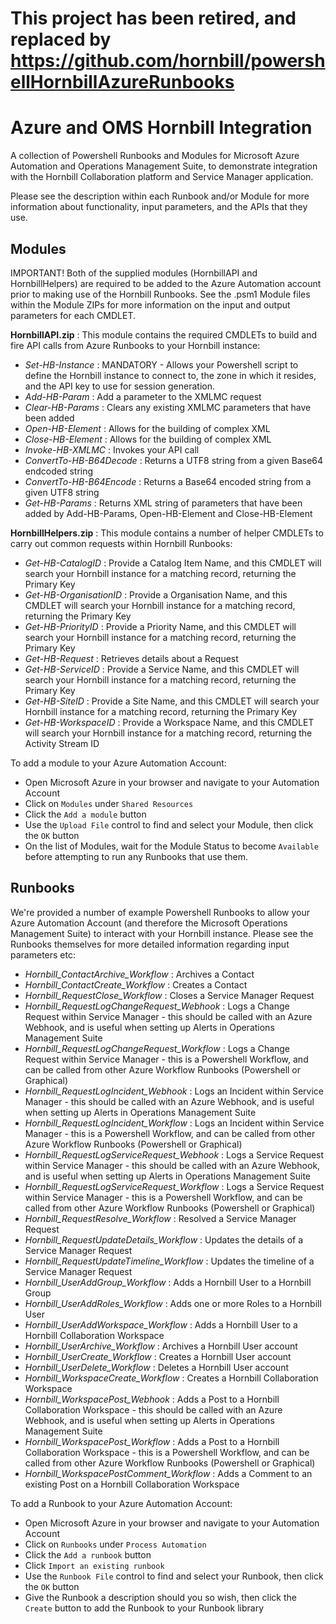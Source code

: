# This project has been retired, and replaced by https://github.com/hornbill/powershellHornbillAzureRunbooks

# Azure and OMS Hornbill Integration

A collection of Powershell Runbooks and Modules for Microsoft Azure Automation and Operations Management Suite, to demonstrate integration with the Hornbill Collaboration platform and Service Manager application.

Please see the description within each Runbook and/or Module for more information about functionality, input parameters, and the APIs that they use.

## Modules

IMPORTANT! Both of the supplied modules (HornbillAPI and HornbillHelpers) are required to be added to the Azure Automation account prior to making use of the Hornbill Runbooks. See the .psm1 Module files within the Module ZIPs for more information on the input and output parameters for each CMDLET.

__HornbillAPI.zip__ : This module contains the required CMDLETs to build and fire API calls from Azure Runbooks to your Hornbill instance:

- _Set-HB-Instance_ : MANDATORY - Allows your Powershell script to define the Hornbill instance to connect to, the zone in which it resides, and the API key to use for session generation.
- _Add-HB-Param_ : Add a parameter to the XMLMC request
- _Clear-HB-Params_ : Clears any existing XMLMC parameters that have been added
- _Open-HB-Element_ : Allows for the building of complex XML
- _Close-HB-Element_ : Allows for the building of complex XML
- _Invoke-HB-XMLMC_ : Invokes your API call
- _ConvertTo-HB-B64Decode_ : Returns a UTF8 string from a given Base64 endcoded string
- _ConvertTo-HB-B64Encode_ : Returns a Base64 encoded string from a given UTF8 string
- _Get-HB-Params_ : Returns XML string of parameters that have been added by Add-HB-Params, Open-HB-Element and Close-HB-Element

__HornbillHelpers.zip__ : This module contains a number of helper CMDLETs to carry out common requests within Hornbill Runbooks:

- _Get-HB-CatalogID_ : Provide a Catalog Item Name, and this CMDLET will search your Hornbill instance for a matching record, returning the Primary Key
- _Get-HB-OrganisationID_ : Provide a Organisation Name, and this CMDLET will search your Hornbill instance for a matching record, returning the Primary Key
- _Get-HB-PriorityID_ : Provide a Priority Name, and this CMDLET will search your Hornbill instance for a matching record, returning the Primary Key
- _Get-HB-Request_ : Retrieves details about a Request
- _Get-HB-ServiceID_ : Provide a Service Name, and this CMDLET will search your Hornbill instance for a matching record, returning the Primary Key
- _Get-HB-SiteID_ : Provide a Site Name, and this CMDLET will search your Hornbill instance for a matching record, returning the Primary Key
- _Get-HB-WorkspaceID_ : Provide a Workspace Name, and this CMDLET will search your Hornbill instance for a matching record, returning the Activity Stream ID

To add a module to your Azure Automation Account:

- Open Microsoft Azure in your browser and navigate to your Automation Account
- Click on `Modules` under `Shared Resources`
- Click the `Add a module` button
- Use the `Upload File` control to find and select your Module, then click the `OK` button
- On the list of Modules, wait for the Module Status to become `Available` before attempting to run any Runbooks that use them.

## Runbooks

We're provided a number of example Powershell Runbooks to allow your Azure Automation Account (and therefore the Microsoft Operations Management Suite) to interact with your Hornbill instance. Please see the Runbooks themselves for more detailed information regarding input parameters etc:

- _Hornbill_ContactArchive_Workflow_ : Archives a Contact
- _Hornbill_ContactCreate_Workflow_ : Creates a Contact
- _Hornbill_RequestClose_Workflow_ : Closes a Service Manager Request
- _Hornbill_RequestLogChangeRequest_Webhook_ : Logs a Change Request within Service Manager - this should be called with an Azure Webhook, and is useful when setting up Alerts in Operations Management Suite
- _Hornbill_RequestLogChangeRequest_Workflow_ : Logs a Change Request within Service Manager - this is a Powershell Workflow, and can be called from other Azure Workflow Runbooks (Powershell or Graphical)
- _Hornbill_RequestLogIncident_Webhook_ : Logs an Incident within Service Manager - this should be called with an Azure Webhook, and is useful when setting up Alerts in Operations Management Suite
- _Hornbill_RequestLogIncident_Workflow_ : Logs an Incident within Service Manager - this is a Powershell Workflow, and can be called from other Azure Workflow Runbooks (Powershell or Graphical)
- _Hornbill_RequestLogServiceRequest_Webhook_ : Logs a Service Request within Service Manager - this should be called with an Azure Webhook, and is useful when setting up Alerts in Operations Management Suite
- _Hornbill_RequestLogServiceRequest_Workflow_ : Logs a Service Request within Service Manager - this is a Powershell Workflow, and can be called from other Azure Workflow Runbooks (Powershell or Graphical)
- _Hornbill_RequestResolve_Workflow_ : Resolved a Service Manager Request
- _Hornbill_RequestUpdateDetails_Workflow_ : Updates the details of a Service Manager Request
- _Hornbill_RequestUpdateTimeline_Workflow_ : Updates the timeline of a Service Manager Request
- _Hornbill_UserAddGroup_Workflow_ : Adds a Hornbill User to a Hornbill Group
- _Hornbill_UserAddRoles_Workflow_ : Adds one or more Roles to a Hornbill User
- _Hornbill_UserAddWorkspace_Workflow_ : Adds a Hornbill User to a Hornbill Collaboration Workspace
- _Hornbill_UserArchive_Workflow_ : Archives a Hornbill User account
- _Hornbill_UserCreate_Workflow_ : Creates a Hornbill User account
- _Hornbill_UserDelete_Workflow_ : Deletes a Hornbill User account
- _Hornbill_WorkspaceCreate_Workflow_ : Creates a Hornbill Collaboration Workspace
- _Hornbill_WorkspacePost_Webhook_ : Adds a Post to a Hornbill Collaboration Workspace - this should be called with an Azure Webhook, and is useful when setting up Alerts in Operations Management Suite
- _Hornbill_WorkspacePost_Workflow_ : Adds a Post to a Hornbill Collaboration Workspace - this is a Powershell Workflow, and can be called from other Azure Workflow Runbooks (Powershell or Graphical)
- _Hornbill_WorkspacePostComment_Workflow_ : Adds a Comment to an existing Post on a Hornbill Collaboration Workspace

To add a Runbook to your Azure Automation Account:

- Open Microsoft Azure in your browser and navigate to your Automation Account
- Click on `Runbooks` under `Process Automation`
- Click the `Add a runbook` button
- Click `Import an existing runbook`
- Use the `Runbook File` control to find and select your Runbook, then click the `OK` button
- Give the Runbook a description should you so wish, then click the `Create` button to add the Runbook to your Runbook library
